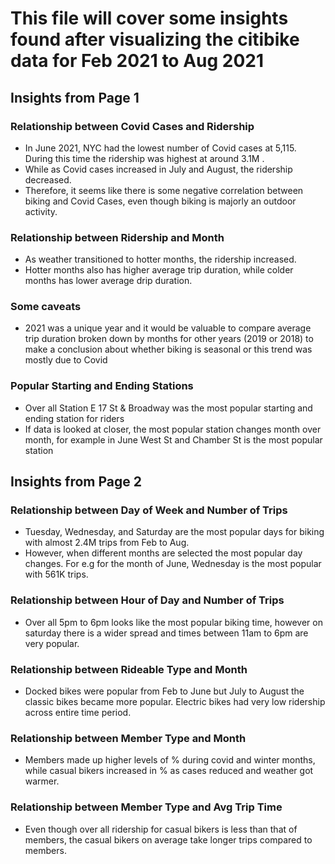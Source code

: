 # This file will cover some insights found after visualizing the citibike data for Feb 2021 to Aug 2021

## Insights from Page 1

### Relationship between Covid Cases and Ridership
- In June 2021, NYC had the lowest number of Covid cases at 5,115. During this time the ridership was highest at around 3.1M .
- While as Covid cases increased in July and August, the ridership decreased. 
- Therefore, it seems like there is some negative correlation between biking and Covid Cases, even though biking is majorly an outdoor activity.

### Relationship between Ridership and Month
- As weather transitioned to hotter months, the ridership increased.
- Hotter months also has higher average trip duration, while colder months has lower average drip duration.

### Some caveats
- 2021 was a unique year and it would be valuable to compare average trip duration broken down by months for other years (2019 or 2018) to make a conclusion about whether biking is seasonal or this trend was mostly due to Covid

### Popular Starting and Ending Stations
- Over all Station E 17 St & Broadway was the most popular starting and ending station for riders
- If data is looked at closer, the most popular station changes month over month, for example in June West St and Chamber St is the most popular station


## Insights from Page 2

### Relationship between Day of Week and Number of Trips
- Tuesday, Wednesday, and Saturday are the most popular days for biking with almost 2.4M trips from Feb to Aug.
- However, when different months are selected the most popular day changes. For e.g for the month of June, Wednesday is the most popular with 561K trips.

### Relationship between Hour of Day and Number of Trips
- Over all 5pm to 6pm looks like the most popular biking time, however on saturday there is a wider spread and times between 11am to 6pm are very popular.


### Relationship between Rideable Type and Month
- Docked bikes were popular from Feb to June but July to August the classic bikes became more popular. Electric bikes had very low ridership across entire time period.

### Relationship between Member Type and Month
- Members made up higher levels of % during covid and winter months, while casual bikers increased in % as cases reduced and weather got warmer. 

### Relationship between Member Type and Avg Trip Time
- Even though over all ridership for casual bikers is less than that of members, the casual bikers on average take longer trips compared to members. 